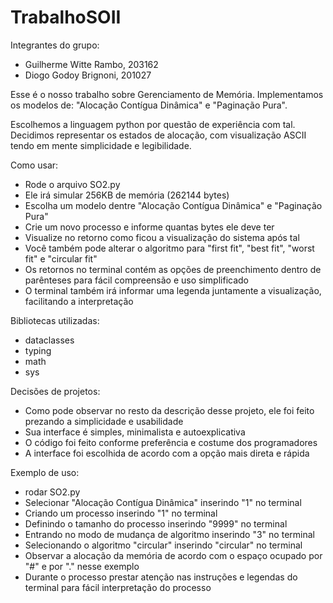 # TrabalhoSOII

Integrantes do grupo:
 - Guilherme Witte Rambo, 203162
 - Diogo Godoy Brignoni, 201027

Esse é o nosso trabalho sobre Gerenciamento de Memória.
Implementamos os modelos de: "Alocação Contígua Dinâmica" e "Paginação Pura".

Escolhemos a linguagem python por questão de experiência com tal.
Decidimos representar os estados de alocação, com visualização ASCII tendo em mente simplicidade e legibilidade.

Como usar:
 - Rode o arquivo SO2.py
 - Ele irá simular 256KB de memória (262144 bytes)
 - Escolha um modelo dentre "Alocação Contígua Dinâmica" e "Paginação Pura"
 - Crie um novo processo e informe quantas bytes ele deve ter
 - Visualize no retorno como ficou a visualização do sistema após tal
 - Você também pode alterar o algoritmo para "first fit", "best fit", "worst fit" e "circular fit"
 - Os retornos no terminal contém as opções de preenchimento dentro de parênteses para fácil compreensão e uso simplificado
 - O terminal também irá informar uma legenda juntamente a visualização, facilitando a interpretação

Bibliotecas utilizadas:
 - dataclasses
 - typing
 - math
 - sys

Decisões de projetos:
 - Como pode observar no resto da descrição desse projeto, ele foi feito prezando a simplicidade e usabilidade
 - Sua interface é simples, minimalista e autoexplicativa
 - O código foi feito conforme preferência e costume dos programadores
 - A interface foi escolhida de acordo com a opção mais direta e rápida

Exemplo de uso:
 - rodar SO2.py
 - Selecionar "Alocação Contígua Dinâmica" inserindo "1" no terminal
 - Criando um processo inserindo "1" no terminal
 - Definindo o tamanho do processo inserindo "9999" no terminal
 - Entrando no modo de mudança de algoritmo inserindo "3" no terminal
 - Selecionando o algoritmo "circular" inserindo "circular" no terminal
 - Observar a alocação da memória de acordo com o espaço ocupado por "#" e por "." nesse exemplo
 - Durante o processo prestar atenção nas instruções e legendas do terminal para fácil interpretação do processo
